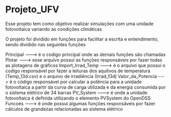 # Projeto_UFV
 Esse projeto tem como objetivo realizar simulações com uma unidade fotovoltaica variando as condições climáticas

O projeto foi dividido em funções para facilitar a escrita e entendimento, sendo dividido nas seguintes funções

Principal ---> é o codigo principal onde as demais funções são chamadas
Plotar ---> esse arquivo possui as funções responsáveis por fazer todas as plotagens de gráficos
Import_Irrad_Temp ---> é o arquivo que possui o codigo responsável por fazer a leituras dos aquitvos de temperatura (Temp_13d.csv) e o arquivo de irradiência (Irrad_13d)
Valor_da_Potencia ---> é o código responsável por calcular a potência para a unidade fotovoltaica a partir da curva de carga utilizada e da energia consumida por o sistema elétrico de 34 barras
PV_System ---> é onde a unidade fotovoltaica é definida utilizando o elemento PVSystem do OpenDSS
Funcoes ---> é onde possui algumas funções responsáveis por fazer cálculos de grandezas relacionadas ao sistema elétrico